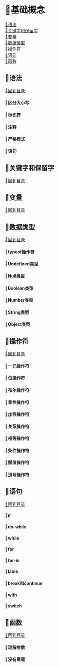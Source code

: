 <p id="title"></p>

# :strawberry:基础概念

<a href="#p1">:peach:语法</a><br>
<a href="#p2">:peach:关键字和保留字</a><br>
<a href="#p3">:peach:变量</a><br>
<a href="#p4">:peach:数据类型</a><br>
<a href="#p5">:peach:操作符</a><br>
<a href="#p6">:peach:语句</a><br>
<a href="#p7">:peach:函数</a><br>
<p id="p1"></p>

## :banana:语法
<a href="#title">:sweet_potato:回到目录</a><br>
#### :corn:区分大小写
#### :corn:标识符
#### :corn:注释
#### :corn:严格模式
#### :corn:语句
<p id="p2"></p>

## :banana:关键字和保留字 
<a href="#title">:sweet_potato:回到目录</a><br> 
<p id="p3"></p>

## :banana:变量 
<a href="#title">:sweet_potato:回到目录</a><br> 
<p id="p4"></p>

## :banana:数据类型 
<a href="#title">:sweet_potato:回到目录</a><br>
#### :corn:typeof操作符
#### :corn:Undefined类型
#### :corn:Null类型
#### :corn:Boolean类型
#### :corn:Number类型
#### :corn:String类型
#### :corn:Object类型
<p id="p5"></p>

## :banana:操作符 
<a href="#title">:sweet_potato:回到目录</a><br>
#### :corn:一元操作符
#### :corn:位操作符
#### :corn:布尔操作符
#### :corn:乘性操作符
#### :corn:加性操作符
#### :corn:关系操作符
#### :corn:相等操作符
#### :corn:条件操作符
#### :corn:赋值操作符
#### :corn:逗号操作符
<p id="p6"></p>

## :banana:语句 
<a href="#title">:sweet_potato:回到目录</a><br>
#### :corn:if
#### :corn:do-while
#### :corn:while
#### :corn:for
#### :corn:for-in
#### :corn:lable
#### :corn:break和continue
#### :corn:with
#### :corn:switch
<p id="p7"></p>

## :banana:函数 
<a href="#title">:sweet_potato:回到目录</a><br>
#### :corn:理解参数
#### :corn:没有重载
